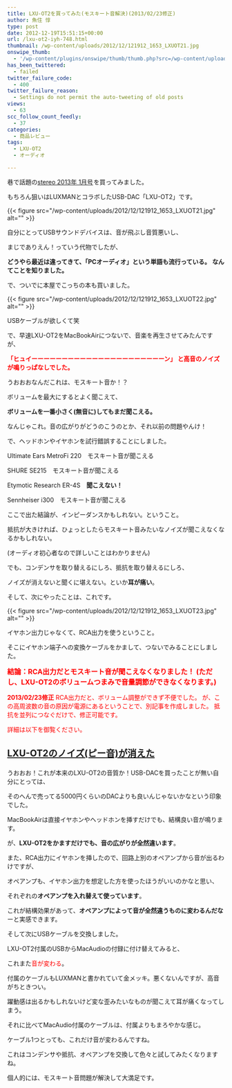 ```yaml
---
title: LXU-OT2を買ってみた(モスキート音解決)(2013/02/23修正)
author: 魚住 惇
type: post
date: 2012-12-19T15:51:15+00:00
url: /lxu-ot2-iyh-748.html
thumbnail: /wp-content/uploads/2012/12/121912_1653_LXUOT21.jpg
onswipe_thumb:
  - '/wp-content/plugins/onswipe/thumb/thumb.php?src=/wp-content/uploads/2012/12/121912_1653_LXUOT23.jpg&amp;w=600&amp;h=800&amp;zc=1&amp;q=75&amp;f=0'
has_been_twittered:
  - failed
twitter_failure_code:
  - 400
twitter_failure_reason:
  - Settings do not permit the auto-tweeting of old posts
views:
  - 63
scc_follow_count_feedly:
  - 37
categories:
  - 商品レビュー
tags:
  - LXU-OT2
  - オーディオ

---
```

巷で話題の[stereo 2013年 1月号][1]<img decoding="async" loading="lazy" style="border: none !important; margin: 0px !important;" src="http://www.assoc-amazon.jp/e/ir?t=jn050191-22&l=as2&o=9&a=B00A3NZU8G" alt="" width="1" height="1" border="0" />を買ってみました。

<!--more-->

もちろん狙いはLUXMANとコラボしたUSB-DAC「LXU-OT2」です。

{{< figure src="/wp-content/uploads/2012/12/121912_1653_LXUOT21.jpg" alt="" >}} 

自分にとってUSBサウンドデバイスは、音が飛ぶし音質悪いし、

まじでありえん！っていう代物でしたが、</p> 

**どうやら最近は違ってきて、「PCオーディオ」という単語も流行っている。** **なんてことを知りました。** </p> 

で、ついでに本屋でこっちの本も買いました。

{{< figure src="/wp-content/uploads/2012/12/121912_1653_LXUOT22.jpg" alt="" >}} 

USBケーブルが欲しくて笑</p> 

で、早速LXU-OT2をMacBookAirにつないで、音楽を再生させてみたんですが、

<span style="color: red;"><b>「ヒュイーーーーーーーーーーーーーーーーーーーーーーン」 </b></span> <span style="color: red;"><b>と高音のノイズが鳴りっぱなしでした。 </b></span></p> 

うおおおなんだこれは、モスキート音か！？</p> 

ボリュームを最大にするとよく聞こえて、

**ボリュームを一番小さく(無音に)してもまだ聞こえる。** </p> 

なんじゃこれ。音の広がりがどうのこうのとか、それ以前の問題やんけ！</p> 

で、ヘッドホンやイヤホンを試行錯誤することにしました。</p> 

Ultimate Ears MetroFi 220　モスキート音が聞こえる

SHURE SE215　モスキート音が聞こえる

Etymotic Research ER-4S　**聞こえない！** 

Sennheiser i300　モスキート音が聞こえる</p> 

ここで出た結論が、インピーダンスかもしれない。ということ。

抵抗が大きければ、ひょっとしたらモスキート音みたいなノイズが聞こえなくなるかもしれない。

(オーディオ初心者なので詳しいことはわかりません)</p> 

でも、コンデンサを取り替えるにしろ、抵抗を取り替えるにしろ、

ノイズが消えないと聞くに堪えない。といか**耳が痛い**。</p> 

そして、次にやったことは、これです。

{{< figure src="/wp-content/uploads/2012/12/121912_1653_LXUOT23.jpg" alt="" >}} </p> 

イヤホン出力じゃなくて、RCA出力を使うということ。

そこにイヤホン端子への変換ケーブルをかまして、つないでみることにしました。</p> 

<span style="color: red; font-size: 12pt;"><b>結論：RCA出力だとモスキート音が聞こえなくなりました！ </b></span> <span style="color: red; font-size: 12pt;"><b>(ただし、LXU-OT2のボリュームつまみで音量調節ができなくなります。) </b></span></p> 

**<span style="color: #ff0000;">2013/02/23修正</span>** <span style="color: #ff0000;">RCA出力だと、ボリューム調整ができず不便でした。</span> <span style="color: #ff0000;">が、この高周波数の音の原因が電源にあるということで、別記事を作成しました。</span> <span style="color: #ff0000;">抵抗を並列につなぐだけで、修正可能です。</span>

<span style="color: #ff0000;">詳細は以下を御覧ください。</span>

## [LXU-OT2のノイズ(ピー音)が消えた][2]</p> 

うおおお！これが本来のLXU-OT2の音質か！USB-DACを買ったことが無い自分にとっては、

そのへんで売ってる5000円くらいのDACよりも良いんじゃないかなという印象でした。</p> 

MacBookAirは直接イヤホンやヘッドホンを挿すだけでも、結構良い音が鳴ります。

が、**LXU-OT2をかますだけでも、音の広がりが全然違います**。</p> 

また、RCA出力にイヤホンを挿したので、回路上別のオペアンプから音が出るわけですが、

オペアンプも、イヤホン出力を想定した方を使ったほうがいいのかなと思い、

それぞれの**オペアンプを入れ替えて使っています**。</p> 

これが結構効果があって、**オペアンプによって音が全然違うものに変わるんだな**ーと実感できます。</p> 

そして次にUSBケーブルを交換しました。

LXU-OT2付属のUSBからMacAudioの付録に付け替えてみると、

これまた<span style="color: red;">音が変わる</span>。</p> 

付属のケーブルもLUXMANと書かれていて金メッキ。悪くないんですが、高音がちときつい。

躍動感は出るかもしれないけど変な歪みたいなものが聞こえて耳が痛くなってしまう。

それに比べてMacAudio付属のケーブルは、付属よりもまろやかな感じ。</p> 

ケーブル1つとっても、これだけ音が変わるんですね。</p> 

これはコンデンサや抵抗、オペアンプを交換して色々と試してみたくなりますね。</p> 

個人的には、モスキート音問題が解決して大満足です。

 [1]: http://www.amazon.co.jp/gp/product/B00A3NZU8G/ref=as_li_ss_tl?ie=UTF8&tag=jn050191-22&linkCode=as2&camp=247&creative=7399&creativeASIN=B00A3NZU8G
 [2]: http://192.168.11.200:8000/lxu-ot2%E3%81%AE%E3%83%8E%E3%82%A4%E3%82%BA%E3%83%94%E3%83%BC%E9%9F%B3%E3%81%8C%E6%B6%88%E3%81%88%E3%81%9F-769.html "LXU-OT2のノイズ(ピー音)が消えた"